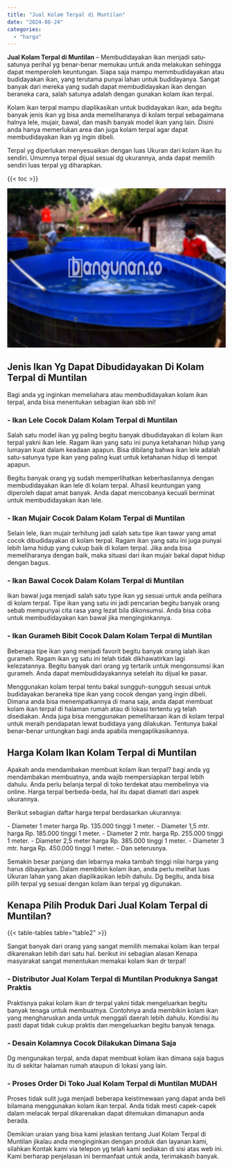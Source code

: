 ```yaml
---
title: "Jual Kolam Terpal di Muntilan"
date: "2024-08-24"
categories: 
  - "harga"
---
```


**Jual Kolam Terpal di Muntilan** – Membudidayakan ikan menjadi satu-satunya perihal yg benar-benar memukau untuk anda melakukan sehingga dapat memperoleh keuntungan. Siapa saja mampu memmbudidayakan atau budidayakan ikan, yang terutama punyai lahan untuk budidayanya. Sangat banyak dari mereka yang sudah dapat membudidayakan ikan dengan beraneka cara, salah satunya adalah dengan gunakan kolam ikan terpal.

Kolam ikan terpal mampu diaplikasikan untuk budidayakan ikan, ada begitu banyak jenis ikan yg bisa anda memeliharanya di kolam terpal sebagaimana halnya lele, mujair, bawal, dan masih banyak model ikan yang lain. Disini anda hanya memerlukan area dan juga kolam terpal agar dapat membudidayakan ikan yg ingin dibeli.

Terpal yg diperlukan menyesuaikan dengan luas Ukuran dari kolam ikan itu sendiri. Umumnya terpal dijual sesuai dg ukurannya, anda dapat memilih sendiri luas terpal yg diharapkan.

{{< toc >}}

![Jual Kolam Terpal di Muntilan](/images/jual-kolam-terpal-38.png)

## Jenis Ikan Yg Dapat Dibudidayakan Di Kolam Terpal di Muntilan

Bagi anda yg inginkan memeliahara atau membudidayakan kolam ikan terpal, anda bisa menentukan sebagian ikan sbb ini!

### \- Ikan Lele Cocok Dalam Kolam Terpal di Muntilan

Salah satu model ikan yg paling begitu banyak dibudidayakan di kolam ikan terpal yakni ikan lele. Ragam ikan yang satu ini punya ketahanan hidup yang lumayan kuat dalam keadaan apapun. Bisa dibilang bahwa ikan lele adalah satu-satunya type ikan yang paling kuat untuk ketahanan hidup di tempat apapun.

Begitu banyak orang yg sudah memperlihatkan keberhasilannya dengan membudidayakan ikan lele di kolam terpal. Alhasil keuntungan yang diperoleh dapat amat banyak. Anda dapat mencobanya kecuali berminat untuk membudidayakan ikan lele.

### \- Ikan Mujair Cocok Dalam Kolam Terpal di Muntilan

Selain lele, ikan mujair terhitung jadi salah satu tipe ikan tawar yang amat cocok dibudidayakan di kolam terpal. Ragam ikan yang satu ini juga punyai lebih lama hidup yang cukup baik di kolam terpal. Jika anda bisa memeliharanya dengan baik, maka situasi dari ikan mujair bakal dapat hidup dengan bagus.

### \- Ikan Bawal Cocok Dalam Kolam Terpal di Muntilan

Ikan bawal juga menjadi salah satu type ikan yg sesuai untuk anda pelihara di kolam terpal. Tipe ikan yang satu ini jadi pencarian begitu banyak orang sebab mempunyai cita rasa yang lezat bila dikonsumsi. Anda bisa coba untuk membudidayakan kan bawal jika menginginkannya.

### \- Ikan Gurameh Bibit Cocok Dalam Kolam Terpal di Muntilan

Beberapa tipe ikan yang menjadi favorit begitu banyak orang ialah ikan gurameh. Ragam ikan yg satu ini telah tidak dikhawatirkan lagi kelezatannya. Begitu banyak dari orang yg tertarik untuk mengonsumsi ikan gurameh. Anda dapat membudidayakannya setelah itu dijual ke pasar.

Menggunakan kolam terpal tentu bakal sungguh-sungguh sesuai untuk budidayakan beraneka tipe ikan yang cocok dengan yang ingin dibeli. Dimana anda bisa menempatkannya di mana saja, anda dapat membuat kolam ikan terpal di halaman rumah atau di lokasi tertentu yg telah disediakan. Anda juga bisa menggunakan pemeliharaan ikan di kolam terpal untuk meraih pendapatan lewat budidaya yang dilakukan. Tentunya bakal benar-benar untungkan bagi anda apabila mengaplikasikannya.

## Harga Kolam Ikan Kolam Terpal di Muntilan

Apakah anda mendambakan membuat kolam ikan terpal? bagi anda yg mendambakan membuatnya, anda wajib mempersiapkan terpal lebih dahulu. Anda perlu belanja terpal di toko terdekat atau membelinya via online. Harga terpal berbeda-beda, hal itu dapat diamati dari aspek ukurannya.

Berikut sebagian daftar harga terpal berdasarkan ukurannya:

\- Diameter 1 meter harga Rp. 135.000 tinggi 1 meter. - Diameter 1,5 mtr. harga Rp. 185.000 tinggi 1 meter. - Diameter 2 mtr. harga Rp. 255.000 tinggi 1 meter. - Diameter 2,5 meter harga Rp. 385.000 tinggi 1 meter. - Diameter 3 mtr. harga Rp. 450.000 tinggi 1 meter. - Dan seterusnya.

Semakin besar panjang dan lebarnya maka tambah tinggi nilai harga yang harus dibayarkan. Dalam membikin kolam ikan, anda perlu melihat luas Ukuran lahan yang akan diaplikasikan lebih dahulu. Dg begitu, anda bisa pilih terpal yg sesuai dengan kolam ikan terpal yg digunakan.

## Kenapa Pilih Produk Dari Jual Kolam Terpal di Muntilan?

{{< table-tables table="table2" >}}

Sangat banyak dari orang yang sangat memilih memakai kolam ikan terpal dikarenakan lebih dari satu hal. berikut ini sebagian alasan Kenapa masyarakat sangat menentukan memakai kolam ikan dr terpal!

### \- Distributor Jual Kolam Terpal di Muntilan Produknya Sangat Praktis

Praktisnya pakai kolam ikan dr terpal yakni tidak mengeluarkan begitu banyak tenaga untuk membuatnya. Contohnya anda membikin kolam ikan yang mengharuskan anda untuk menggali daerah lebih dahulu. Kondisi itu pasti dapat tidak cukup praktis dan mengeluarkan begitu banyak tenaga.

### \- Desain Kolamnya Cocok Dilakukan Dimana Saja

Dg mengunakan terpal, anda dapat membuat kolam ikan dimana saja bagus itu di sekitar halaman rumah ataupun di lokasi yang lain.

### \- Proses Order Di Toko Jual Kolam Terpal di Muntilan MUDAH

Proses tidak sulit juga menjadi beberapa keistimewaan yang dapat anda beli bilamana menggunakan kolam ikan terpal. Anda tidak mesti capek-capek dalam melacak terpal dikarenakan dapat ditemukan dimanapun anda berada.

Demikian uraian yang bisa kami jelaskan tentang Jual Kolam Terpal di Muntilan jikalau anda menginginkan dengan produk dan layanan kami, silahkan Kontak kami via telepon yg telah kami sediakan di sisi atas web ini. Kami berharap penjelasan ini bermanfaat untuk anda, terimakasih banyak.
